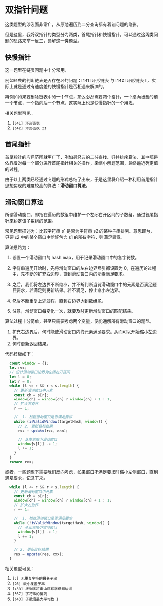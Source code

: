 # 双指针问题

这类题型的涉及面非常广，从原地遍历到二分查询都有着该问题的缩影。

但是这里，我将双指针的类型分为两类，首尾指针和快慢指针。可以通过这两类问题的思路来举一反三，通解这一类题型。

## 快慢指针

这一题型在链表问题中十分常用。

例如经典的判断链表是否存在环的问题：[141] 环形链表 与 [142] 环形链表 II，实际上就是通过有速度差的快慢指针是否相遇来解决的。

再例如如果要删除链表中的一个节点，那么必然需要两个指针，一个指向被删的前一个节点，一个指向后一个节点。这实际上也是快慢指针的一个用法。

相关题型可见：

1. `[141] 环形链表`
2. `[142] 环形链表 II`

## 首尾指针

首尾指针的应用范围就更广了，例如最经典的二分查找、归并排序算法，其中都是依靠着对每一个部分进行首尾指针相关的操作，来缩小解题范围，最终逼近确定值的过程。

由于以上两类已经通过专题的形式总结了出来，于是这里将介绍一种利用首尾指针思想实现的难度较高的算法：**滑动窗口算法**。

## 滑动窗口算法

所谓滑动窗口，即指在遍历的数组中维护一个左闭右开区间的子数组，通过首尾指针来约定该子数组的范围。

常见题型描述为：比较字符串 s1 是否为字符串 s2 的某种子串排列。意思即为，只要 s2 中的某个窗口中恰好包含 s1 的所有字符，则满足题意。

算法思路为：

1. 设置一个滑动窗口的 hash map，用于记录滑动窗口中的各字符数。

2. 字符串遍历开始时，先将滑动窗口的左右边界索引都设置为 0，在遍历的过程中，先不断的扩充右边界，直到滑动窗口内的元素满足要求。

3. 之后，我们将左边界不断缩小，并不断判断当前滑动窗口中的元素是否满足题目要求，若满足则更新结果。若不满足，停止缩小左边界。

4. 然后不断重复上述过程，直到右边界达到数组尾。

5. 注意，滑动窗口每变化一次，就要及时更新滑动窗口的匹配结果。

算法过程十分简单，甚至只需要考虑两个变量，便能通解所有滑动窗口的题型。

1. 扩充右边界后，何时能使滑动窗口内的元素满足要求。从而可以开始缩小左边界。
2. 何时更新返回结果。

代码模板如下：

```javascript
  const window = {};
  let res;
  // 设计滑动窗口边界为左闭右开区间
  let l = 0;
  let r = 0;
  while (l <= r && r < s.length) {
    // 更新滑动窗口中元素
    const ch = s[r];
    window[ch] = window[ch] ? window[ch] + 1 : 1;
    // 扩大右边界
    r += 1;

    //  1. 检查滑动窗口是否满足要求
    while (isValidWindow(targetHash, window)) {
      // 2. 更新目标结果
      res = update(res, xxx);

      // 从左侧缩小滑动窗口
      window[s[l]] -= 1;
      l += 1;
    }
  }
  return res;
```

或者，一些题型下需要我们反向考虑，如果窗口不满足要求时缩小左侧窗口，直到满足要求，记录下来。

```javascript
  while (l <= r && r < s.length) {
    // 更新滑动窗口中元素
    const ch = s[r];
    window[ch] = window[ch] ? window[ch] + 1 : 1;
    // 扩大右边界
    r += 1;

    //  1. 检查滑动窗口是否满足要求
    while (!isValidWindow(targetHash, window)) {
      // 从左侧缩小滑动窗口
      window[s[l]] -= 1;
      l += 1;
    }

    // 2. 更新目标结果
    res = update(res, xxx);
  }
```

相关题型可见：

1. `[3] 无重复字符的最长子串`
2. `[76] 最小覆盖子串`
3. `[438] 找到字符串中所有字母异位词`
4. `[567] 字符串的排列`
5. `[643] 子数组最大平均数 I`
